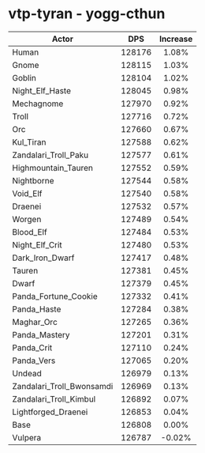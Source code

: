 # vtp-tyran - yogg-cthun
| Actor | DPS | Increase |
|---|:---:|:---:|
|Human|128176|1.08%|
|Gnome|128115|1.03%|
|Goblin|128104|1.02%|
|Night_Elf_Haste|128045|0.98%|
|Mechagnome|127970|0.92%|
|Troll|127716|0.72%|
|Orc|127660|0.67%|
|Kul_Tiran|127588|0.62%|
|Zandalari_Troll_Paku|127577|0.61%|
|Highmountain_Tauren|127552|0.59%|
|Nightborne|127544|0.58%|
|Void_Elf|127540|0.58%|
|Draenei|127532|0.57%|
|Worgen|127489|0.54%|
|Blood_Elf|127484|0.53%|
|Night_Elf_Crit|127480|0.53%|
|Dark_Iron_Dwarf|127417|0.48%|
|Tauren|127381|0.45%|
|Dwarf|127379|0.45%|
|Panda_Fortune_Cookie|127332|0.41%|
|Panda_Haste|127284|0.38%|
|Maghar_Orc|127265|0.36%|
|Panda_Mastery|127201|0.31%|
|Panda_Crit|127110|0.24%|
|Panda_Vers|127065|0.20%|
|Undead|126979|0.13%|
|Zandalari_Troll_Bwonsamdi|126969|0.13%|
|Zandalari_Troll_Kimbul|126892|0.07%|
|Lightforged_Draenei|126853|0.04%|
|Base|126808|0.00%|
|Vulpera|126787|-0.02%|
